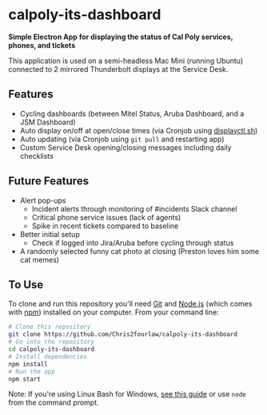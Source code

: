 # calpoly-its-dashboard

**Simple Electron App for displaying the status of Cal Poly services, phones, and tickets**

This application is used on a semi-headless Mac Mini (running Ubuntu) connected to 2 mirrored Thunderbolt displays at the Service Desk.
## Features

- Cycling dashboards (between Mitel Status, Aruba Dashboard, and a JSM Dashboard)
- Auto display on/off at open/close times (via Cronjob using [displayctl.sh](https://github.com/Chris2fourlaw/calpoly-its-dashboard/displayctl.sh))
- Auto updating (via Cronjob using `git pull` and restarting app)
- Custom Service Desk opening/closing messages including daily checklists

## Future Features

- Alert pop-ups
  - Incident alerts through monitoring of #incidents Slack channel
  - Critical phone service issues (lack of agents)
  - Spike in recent tickets compared to baseline
- Better initial setup
  - Check if logged into Jira/Aruba before cycling through status
- A randomly selected funny cat photo at closing (Preston loves him some cat memes)
## To Use

To clone and run this repository you'll need [Git](https://git-scm.com) and [Node.js](https://nodejs.org/en/download/) (which comes with [npm](http://npmjs.com)) installed on your computer. From your command line:

```bash
# Clone this repository
git clone https://github.com/Chris2fourlaw/calpoly-its-dashboard
# Go into the repository
cd calpoly-its-dashboard
# Install dependencies
npm install
# Run the app
npm start
```

Note: If you're using Linux Bash for Windows, [see this guide](https://www.howtogeek.com/261575/how-to-run-graphical-linux-desktop-applications-from-windows-10s-bash-shell/) or use `node` from the command prompt.
